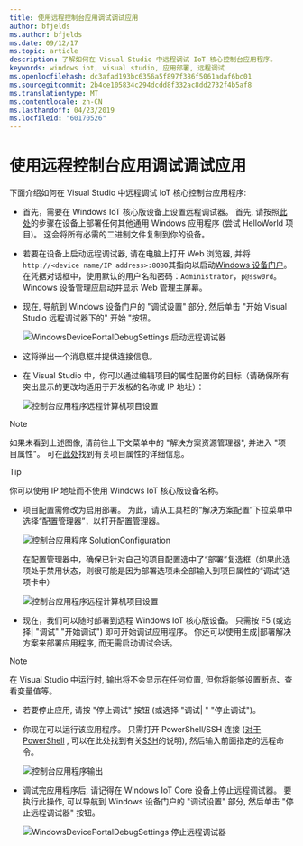 ```yaml
---
title: 使用远程控制台应用调试调试应用
author: bfjelds
ms.author: bfjelds
ms.date: 09/12/17
ms.topic: article
description: 了解如何在 Visual Studio 中远程调试 IoT 核心控制台应用程序。
keywords: windows iot, visual studio, 应用部署, 远程调试
ms.openlocfilehash: dc3afad193bc6356a5f897f386f5061adaf6bc01
ms.sourcegitcommit: 2b4ce105834c294dcdd8f332ac8dd2732f4b5af8
ms.translationtype: MT
ms.contentlocale: zh-CN
ms.lasthandoff: 04/23/2019
ms.locfileid: "60170526"
---
```

# <a name="debug-your-app-using-remote-console-app-debugging"></a>使用远程控制台应用调试调试应用

下面介绍如何在 Visual Studio 中远程调试 IoT 核心控制台应用程序:

* 首先，需要在 Windows IoT 核心版设备上设置远程调试器。 首先, 请按照[此处](AppDeployment.md)的步骤在设备上部署任何其他通用 Windows 应用程序 (尝试 HelloWorld 项目)。 这会将所有必需的二进制文件复制到你的设备。 

* 若要在设备上启动远程调试器, 请在电脑上打开 Web 浏览器, 并将`http://<device name/IP address>:8080`其指向以启动[Windows 设备门户](../manage-your-device/DevicePortal.md)。 在凭据对话框中，使用默认的用户名和密码：`Administrator`，`p@ssw0rd`。 Windows 设备管理应启动并显示 Web 管理主屏幕。

* 现在, 导航到 Windows 设备门户的 "调试设置" 部分, 然后单击 "开始 Visual Studio 远程调试器下的" 开始 "按钮。 

    ![WindowsDevicePortalDebugSettings 启动远程调试器](../media/Console/device_portal_start_debugger.png)

* 这将弹出一个消息框并提供连接信息。 

*  在 Visual Studio 中，你可以通过编辑项目的属性配置你的目标（请确保所有突出显示的更改均适用于开发板的名称或 IP 地址）：

    ![控制台应用程序远程计算机项目设置](../media/Console/console_project_settings.png)
    
> [!NOTE]
> 如果未看到上述图像, 请前往上下文菜单中的 "解决方案资源管理器", 并进入 "项目属性"。 可在[此处](https://docs.microsoft.com/visualstudio/ide/managing-project-and-solution-properties?view=vs-2017)找到有关项目属性的详细信息。

> [!TIP]
> 你可以使用 IP 地址而不使用 Windows IoT 核心版设备名称。

* 项目配置需修改为启用部署。  为此，请从工具栏的“解决方案配置”下拉菜单中选择“配置管理器”，以打开配置管理器。

    ![控制台应用程序 SolutionConfiguration](../media/Console/configuration_management.png)

    在配置管理器中，确保已针对自己的项目配置选中了“部署”复选框（如果此选项处于禁用状态，则很可能是因为部署选项未全部输入到项目属性的“调试”选项卡中）

    ![控制台应用程序远程计算机项目设置](../media/Console/deploy_checkbox.png)

* 现在，我们可以随时部署到远程 Windows IoT 核心版设备。 只需按 F5 (或选择\| "调试" "开始调试") 即可开始调试应用程序。 你还可以使用生成\|部署解决方案来部署应用程序, 而无需启动调试会话。

> [!NOTE]
> 在 Visual Studio 中运行时, 输出将不会显示在任何位置, 但你将能够设置断点、查看变量值等。

* 若要停止应用, 请按 "停止调试" 按钮 (或选择 "调试\| " "停止调试")。

* 你现在可以运行该应用程序。  只需打开 PowerShell/SSH 连接 ([对于 PowerShell](../connect-your-device/PowerShell.md) , 可以在此处找到有关[SSH](../connect-your-device/SSH.md)的说明), 然后输入前面指定的远程命令。

    ![控制台应用程序输出](../media/Console/console_output.png)

* 调试完应用程序后, 请记得在 Windows IoT Core 设备上停止远程调试器。 要执行此操作, 可以导航到 Windows 设备门户的 "调试设置" 部分, 然后单击 "停止远程调试器" 按钮。

    ![WindowsDevicePortalDebugSettings 停止远程调试器](../media/Console/device_portal_stop_debugger.PNG)


